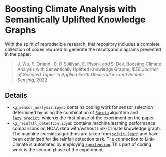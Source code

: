 # Boosting Climate Analysis with Semantically Uplifted Knowledge Graphs
With the spirit of reproducible research, this repository includes a complete collection of codes required to generate the results and diagrams presented in the paper:

> J. Wu, F. Orlandi, D. O'Sullivan, E. Pisoni, and S. Dev, Boosting Climate Analysis with Semantically Uplifted Knowledge Graphs, *IEEE Journal of Selected Topics in Applied Earth Observations and Remote Sensing*, 2022.

## Details
- `kg_sensor_analysis.ipynb` contains coding work for sensor selection determined by using the combination of [`Boruta`](https://pypi.org/project/BorutaShap/) algorithm and [`lazy_predict`](https://lazypredict.readthedocs.io/en/latest/), which is the first phase of the experiment on the paper.
- `kg_rainfall_detection.ipynb` contains machine learning performance comparisons on NOAA data with/without Link-Climate knowledge graph. The machine learning algorithms are taken from [`scikit-learn`](https://scikit-learn.org/stable/) and have been optimized for the rainfall detection task. The connection to Link-Climate is automated by employing [`kgextension`](https://kgextension.readthedocs.io/en/latest/). This part of coding work is the second phase of the experiment.
